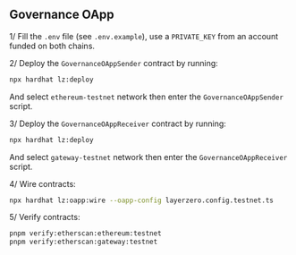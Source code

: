 ## Governance OApp

1/ Fill the `.env` file (see `.env.example`), use a `PRIVATE_KEY` from an account funded on both chains.

2/ Deploy the `GovernanceOAppSender` contract by running:
```bash
npx hardhat lz:deploy 
```
And select `ethereum-testnet` network then enter the `GovernanceOAppSender` script.

3/ Deploy the `GovernanceOAppReceiver` contract by running:
```bash
npx hardhat lz:deploy 
```
And select `gateway-testnet` network then enter the `GovernanceOAppReceiver` script.

4/ Wire contracts:
```bash
npx hardhat lz:oapp:wire --oapp-config layerzero.config.testnet.ts
```

5/ Verify contracts: 
```bash
pnpm verify:etherscan:ethereum:testnet
pnpm verify:etherscan:gateway:testnet
```